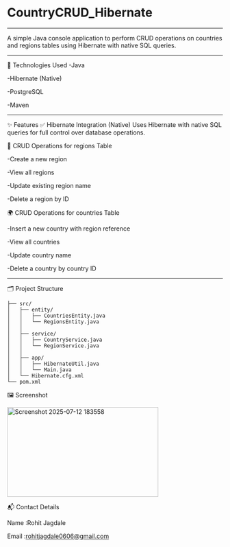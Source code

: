 # CountryCRUD_Hibernate
---
A simple Java console application to perform CRUD operations on countries and regions tables using Hibernate with native SQL queries.

---
🧰 Technologies Used
  -Java

  -Hibernate (Native)

  -PostgreSQL

  -Maven

---

✨ Features
✅ Hibernate Integration (Native)
Uses Hibernate with native SQL queries for full control over database operations.

📌 CRUD Operations for regions Table

 -Create a new region

  -View all regions

  -Update existing region name

  -Delete a region by ID


🌍 CRUD Operations for countries Table

  -Insert a new country with region reference

  -View all countries

  -Update country name

  -Delete a country by country ID

---

🗂️ Project Structure
```
├── src/
│   ├── entity/
│   │   ├── CountriesEntity.java
│   │   └── RegionsEntity.java
│   │
│   ├── service/
│   │   ├── CountryService.java
│   │   └── RegionService.java
│   │
│   ├── app/
│   │   ├── HibernateUtil.java
│   │   └── Main.java
│   └── Hibernate.cfg.xml
└── pom.xml
```
🖼️ Screenshot

<img width="353" height="209" alt="Screenshot 2025-07-12 183558" src="https://github.com/user-attachments/assets/4d5867e5-3b1a-4d47-98aa-a0409b456947" />

📬 Contact Details

Name :Rohit Jagdale

Email :rohitjagdale0606@gmail.com
